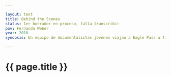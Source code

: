 ```yaml
---

layout: text
title: Behind the Scenes
status: 1er borrador en proceso, falta transcribir
pov: Fernanda Weber
year: 2010
synopsis: Un equipo de documentalistas jóvenes viajan a Eagle Pass a filmar un documental sobre El Basi. En el camino se encuentran con que no hay paso en Sabinas debido a la inundación causada por el huracán Alex y deciden cambiar el tema de su documental.

---
```


# {{ page.title }}
